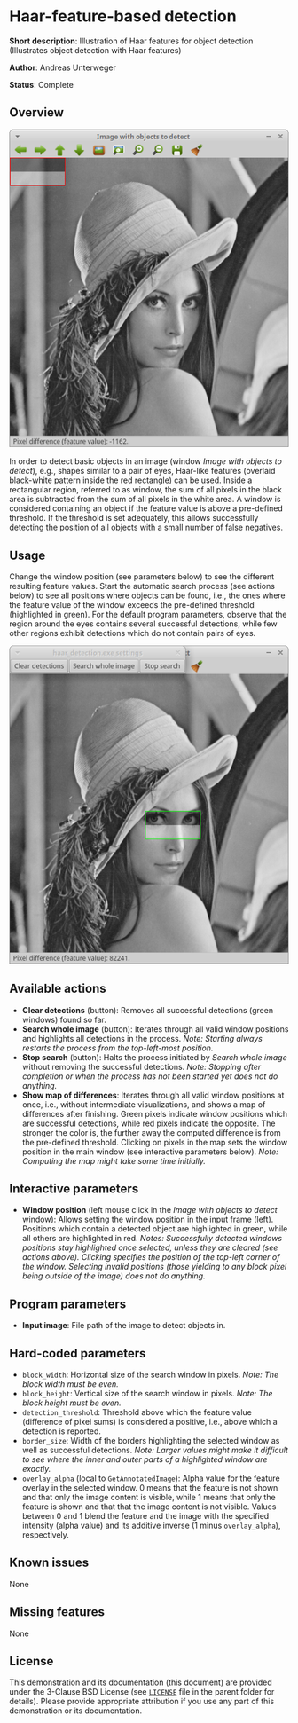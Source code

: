Haar-feature-based detection
============================

**Short description**: Illustration of Haar features for object detection (Illustrates object detection with Haar features)

**Author**: Andreas Unterweger

**Status**: Complete

Overview
--------

![Screenshot](../screenshots/haar_detection.png)

In order to detect basic objects in an image (window *Image with objects to detect*), e.g., shapes similar to a pair of eyes, Haar-like features (overlaid black-white pattern inside the red rectangle) can be used. Inside a rectangular region, referred to as window, the sum of all pixels in the black area is subtracted from the sum of all pixels in the white area. A window is considered containing an object if the feature value is above a pre-defined threshold. If the threshold is set adequately, this allows successfully detecting the position of all objects with a small number of false negatives.

Usage
-----

Change the window position (see parameters below) to see the different resulting feature values. Start the automatic search process (see actions below) to see all positions where objects can be found, i.e., the ones where the feature value of the window exceeds the pre-defined threshold (highlighted in green). For the default program parameters, observe that the region around the eyes contains several successful detections, while few other regions exhibit detections which do not contain pairs of eyes.

![Screenshot after selecting a region around the eyes](../screenshots/haar_detection_eyes.png)

Available actions
-----------------

* **Clear detections** (button): Removes all successful detections (green windows) found so far.
* **Search whole image** (button): Iterates through all valid window positions and highlights all detections in the process. *Note: Starting always restarts the process from the top-left-most position.*
* **Stop search** (button): Halts the process initiated by *Search whole image* without removing the successful detections. *Note: Stopping after completion or when the process has not been started yet does not do anything.*
* **Show map of differences**: Iterates through all valid window positions at once, i.e., without intermediate visualizations, and shows a map of differences after finishing. Green pixels indicate window positions which are successful detections, while red pixels indicate the opposite. The stronger the color is, the further away the computed difference is from the pre-defined threshold. Clicking on pixels in the map sets the window position in the main window (see interactive parameters below). *Note: Computing the map might take some time initially.*

Interactive parameters
----------------------

* **Window position** (left mouse click in the *Image with objects to detect* window): Allows setting the window position in the input frame (left). Positions which contain a detected object are highlighted in green, while all others are highlighted in red. *Notes: Successfully detected windows positions stay highlighted once selected, unless they are cleared (see actions above). Clicking specifies the position of the top-left corner of the window. Selecting invalid positions (those yielding to any block pixel being outside of the image) does not do anything.*

Program parameters
------------------

* **Input image**: File path of the image to detect objects in.

Hard-coded parameters
---------------------

* `block_width`: Horizontal size of the search window in pixels. *Note: The block width must be even.*
* `block_height`: Vertical size of the search window in pixels. *Note: The block height must be even.*
* `detection_threshold`: Threshold above which the feature value (difference of pixel sums) is considered a positive, i.e., above which a detection is reported.
* `border_size`: Width of the borders highlighting the selected window as well as successful detections. *Note: Larger values might make it difficult to see where the inner and outer parts of a highlighted window are exactly.*
* `overlay_alpha` (local to `GetAnnotatedImage`): Alpha value for the feature overlay in the selected window. 0 means that the feature is not shown and that only the image content is visible, while 1 means that only the feature is shown and that that the image content is not visible. Values between 0 and 1 blend the feature and the image with the specified intensity (alpha value) and its additive inverse (1 minus `overlay_alpha`), respectively.

Known issues
------------

None

Missing features
----------------

None

License
-------

This demonstration and its documentation (this document) are provided under the 3-Clause BSD License (see [`LICENSE`](../LICENSE) file in the parent folder for details). Please provide appropriate attribution if you use any part of this demonstration or its documentation.
